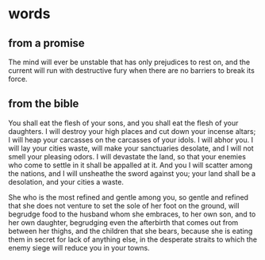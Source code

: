 # words

## from a promise

The mind will ever be unstable that has only prejudices to rest on, and the current will run with destructive fury when there are no barriers to break its force.

## from the bible

You shall eat the flesh of your sons, and you shall eat the flesh of your daughters. I will destroy your high places and cut down your incense altars; I will heap your carcasses on the carcasses of your idols. I will abhor you. I will lay your cities waste, will make your sanctuaries desolate, and I will not smell your pleasing odors. I will devastate the land, so that your enemies who come to settle in it shall be appalled at it. And you I will scatter among the nations, and I will unsheathe the sword against you; your land shall be a desolation, and your cities a waste.

She who is the most refined and gentle among you, so gentle and refined that she does not venture to set the sole of her foot on the ground, will begrudge food to the husband whom she embraces, to her own son, and to her own daughter, begrudging even the afterbirth that comes out from between her thighs, and the children that she bears, because she is eating them in secret for lack of anything else, in the desperate straits to which the enemy siege will reduce you in your towns.
